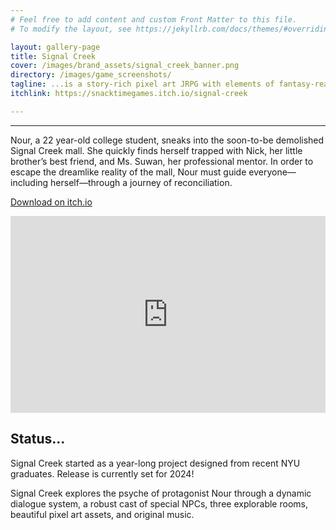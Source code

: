 ```yaml
---
# Feel free to add content and custom Front Matter to this file.
# To modify the layout, see https://jekyllrb.com/docs/themes/#overriding-theme-defaults

layout: gallery-page
title: Signal Creek
cover: /images/brand_assets/signal_creek_banner.png
directory: /images/game_screenshots/
tagline: ...is a story-rich pixel art JRPG with elements of fantasy-realism, LGBTQ+ identities, and vibrant choice-based dialogue.
itchlink: https://snacktimegames.itch.io/signal-creek

---
```


----

Nour, a 22 year-old college student, sneaks into the soon-to-be demolished Signal Creek mall. She quickly finds herself trapped with Nick, her little brother’s best friend, and Ms. Suwan, her professional mentor. In order to escape the dreamlike reality of the mall, Nour must guide everyone—including herself—through a journey of reconciliation.

[Download on itch.io](https://snacktimegames.itch.io/signal-creek)

<iframe width="100%" height="315" src="https://www.youtube.com/embed/1MBCDISOng8?si=t33ay7Z9cC2ds7tS" title="YouTube video player" frameborder="0" allow="accelerometer; autoplay; clipboard-write; encrypted-media; gyroscope; picture-in-picture; web-share" allowfullscreen></iframe>

## Status...

Signal Creek started as a year-long project designed from recent NYU graduates. Release is currently set for 2024!

Signal Creek explores the psyche of protagonist Nour through a dynamic dialogue system, a robust cast of special NPCs, three explorable rooms, beautiful pixel art assets, and original music.
